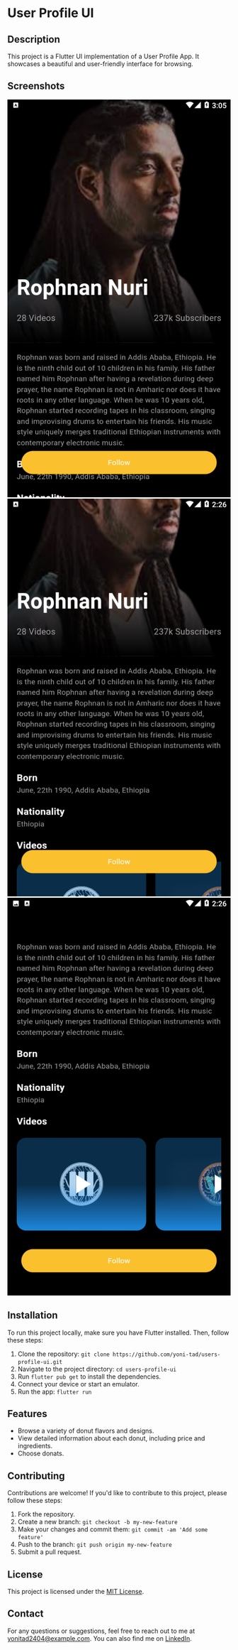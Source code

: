 # User Profile UI

## Description

This project is a Flutter UI implementation of a User Profile App. It showcases a beautiful and user-friendly interface for browsing.

## Screenshots

![One Screen](assets/screenshots/one.png)
![Two Screen](assets/screenshots/two.png)
![Three Screen](assets/screenshots/three.png)

## Installation

To run this project locally, make sure you have Flutter installed. Then, follow these steps:

1. Clone the repository: `git clone https://github.com/yoni-tad/users-profile-ui.git`
2. Navigate to the project directory: `cd users-profile-ui`
3. Run `flutter pub get` to install the dependencies.
4. Connect your device or start an emulator.
5. Run the app: `flutter run`

## Features

- Browse a variety of donut flavors and designs.
- View detailed information about each donut, including price and ingredients.
- Choose donats.

## Contributing

Contributions are welcome! If you'd like to contribute to this project, please follow these steps:

1. Fork the repository.
2. Create a new branch: `git checkout -b my-new-feature`
3. Make your changes and commit them: `git commit -am 'Add some feature'`
4. Push to the branch: `git push origin my-new-feature`
5. Submit a pull request.

## License

This project is licensed under the [MIT License](LICENSE).

## Contact

For any questions or suggestions, feel free to reach out to me at [yonitad2404@example.com](mailto:yonitad2404@example.com). You can also find me on [LinkedIn](https://www.linkedin.com/in/yoni-tad/).

